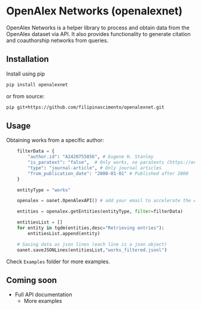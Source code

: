 # OpenAlex Networks (openalexnet)
OpenAlex Networks is a helper library to process and obtain data from the OpenAlex dataset via API. It also provides functionality to generate citation and coauthorship networks from queries.

## Installation

Install using pip

```bash
pip install openalexnet
```

or from source:
```bash
pip git+https://github.com/filipinascimento/openalexnet.git
```

## Usage

Obtaining works from a specific author:

```python
    filterData = {
        "author.id": "A2420755856", # Eugene H. Stanley
        "is_paratext": "false",  # Only works, no paratexts (https://en.wikipedia.org/wiki/Paratext)
        "type": "journal-article", # Only journal articles
        "from_publication_date": "2000-01-01" # Published after 2000
    }

    entityType = "works"

    openalex = oanet.OpenAlexAPI() # add your email to accelerate the API calls. See https://openalex.org/api

    entities = openalex.getEntities(entityType, filter=filterData)

    entitiesList = []
    for entity in tqdm(entities,desc="Retrieving entries"):
        entitiesList.append(entity)

    # Saving data as json lines (each line is a json object)
    oanet.saveJSONLines(entitiesList,"works_filtered.jsonl")
```

Check `Examples` folder for more examples.

## Coming soon
 - Full API documentation
    - More examples


